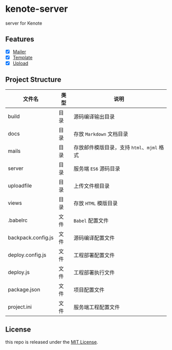 # kenote-server
server for Kenote

## Features

- [x] [Mailer](./docs/mailer.md)
- [x] [Template](./docs/template.md)
- [x] [Upload](./docs/upload.md)

## Project Structure

| 文件名 | 类型 | 说明 |
|---|---|---|
| build | 目录 | 源码编译输出目录 |
| docs | 目录 | 存放 `Markdown` 文档目录 |
| mails | 目录 | 存放邮件模版目录，支持 `html`、`mjml` 格式 |
| server | 目录 | 服务端 `ES6` 源码目录 |
| uploadfile | 目录 | 上传文件根目录 |
| views | 目录 | 存放 `HTML` 模版目录 |
| .babelrc | 文件 | `Babel` 配置文件 |
| backpack.config.js | 文件 | 源码编译配置文件 |
| deploy.config.js | 文件 | 工程部署配置文件 |
| deploy.js | 文件 | 工程部署执行文件 |
| package.json | 文件 | 项目配置文件 |
| project.ini | 文件 | 服务端工程配置文件 |

## License

this repo is released under the [MIT License](https://github.com/kenote/kenote-server/blob/master/LICENSE).